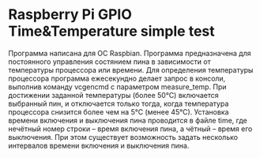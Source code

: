 # Raspberry Pi GPIO Time&amp;Temperature simple test

Программа написана для ОС Raspbian.
Программа предназначена для постоянного управления состянием пина в зависимости от температуры процессора или времени. 
Для определения температуры процессора программа ежесекундно делает запрос в консоли, выполнив команду vcgencmd с параметром measure_temp. При достижении заданной температуры (более 50°С) включается выбранный пин, и отключается только тогда, когда температура процессора снизится более чем на 5°С (менее 45°С).
Установка времени включения и выключения пина проводится в файле time, где нечётный номер строки – время включения пина, а чётный – время его выключения. 
При этом существует возможность задать несколько интервалов времени включения и выключения пина.
